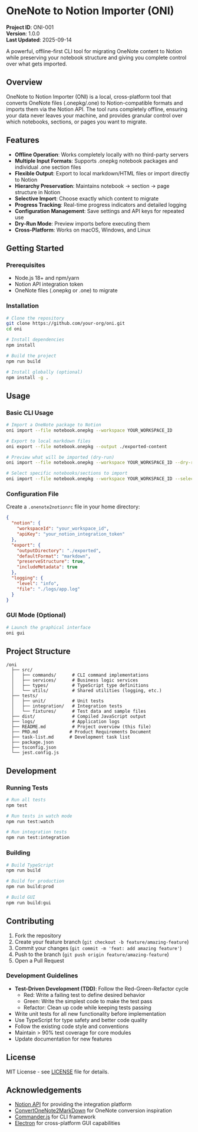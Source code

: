 # OneNote to Notion Importer (ONI)

**Project ID**: ONI-001  
**Version**: 1.0.0  
**Last Updated**: 2025-09-14

A powerful, offline-first CLI tool for migrating OneNote content to Notion while preserving your notebook structure and giving you complete control over what gets imported.

## Overview

OneNote to Notion Importer (ONI) is a local, cross-platform tool that converts OneNote files (.onepkg/.one) to Notion-compatible formats and imports them via the Notion API. The tool runs completely offline, ensuring your data never leaves your machine, and provides granular control over which notebooks, sections, or pages you want to migrate.

## Features

- **Offline Operation**: Works completely locally with no third-party servers
- **Multiple Input Formats**: Supports .onepkg notebook packages and individual .one section files
- **Flexible Output**: Export to local markdown/HTML files or import directly to Notion
- **Hierarchy Preservation**: Maintains notebook → section → page structure in Notion
- **Selective Import**: Choose exactly which content to migrate
- **Progress Tracking**: Real-time progress indicators and detailed logging
- **Configuration Management**: Save settings and API keys for repeated use
- **Dry-Run Mode**: Preview imports before executing them
- **Cross-Platform**: Works on macOS, Windows, and Linux

## Getting Started

### Prerequisites

- Node.js 18+ and npm/yarn
- Notion API integration token
- OneNote files (.onepkg or .one) to migrate

### Installation

```bash
# Clone the repository
git clone https://github.com/your-org/oni.git
cd oni

# Install dependencies
npm install

# Build the project
npm run build

# Install globally (optional)
npm install -g .
```

## Usage

### Basic CLI Usage

```bash
# Import a OneNote package to Notion
oni import --file notebook.onepkg --workspace YOUR_WORKSPACE_ID

# Export to local markdown files
oni export --file notebook.onepkg --output ./exported-content

# Preview what will be imported (dry-run)
oni import --file notebook.onepkg --workspace YOUR_WORKSPACE_ID --dry-run

# Select specific notebooks/sections to import
oni import --file notebook.onepkg --workspace YOUR_WORKSPACE_ID --select
```

### Configuration File

Create a `.onenote2notionrc` file in your home directory:

```json
{
  "notion": {
    "workspaceId": "your_workspace_id",
    "apiKey": "your_notion_integration_token"
  },
  "export": {
    "outputDirectory": "./exported",
    "defaultFormat": "markdown",
    "preserveStructure": true,
    "includeMetadata": true
  },
  "logging": {
    "level": "info",
    "file": "./logs/app.log"
  }
}
```

### GUI Mode (Optional)

```bash
# Launch the graphical interface
oni gui
```

## Project Structure

```
/oni
  ├── src/
  │   ├── commands/      # CLI command implementations
  │   ├── services/      # Business logic services
  │   ├── types/         # TypeScript type definitions
  │   └── utils/         # Shared utilities (logging, etc.)
  ├── tests/
  │   ├── unit/          # Unit tests
  │   ├── integration/   # Integration tests
  │   └── fixtures/      # Test data and sample files
  ├── dist/              # Compiled JavaScript output
  ├── logs/              # Application logs
  ├── README.md          # Project overview (this file)
  ├── PRD.md            # Product Requirements Document
  ├── task-list.md      # Development task list
  ├── package.json
  ├── tsconfig.json
  └── jest.config.js
```

## Development

### Running Tests

```bash
# Run all tests
npm test

# Run tests in watch mode
npm run test:watch

# Run integration tests
npm run test:integration
```

### Building

```bash
# Build TypeScript
npm run build

# Build for production
npm run build:prod

# Build GUI
npm run build:gui
```

## Contributing

1. Fork the repository
2. Create your feature branch (`git checkout -b feature/amazing-feature`)
3. Commit your changes (`git commit -m 'feat: add amazing feature'`)
4. Push to the branch (`git push origin feature/amazing-feature`)
5. Open a Pull Request

### Development Guidelines

- **Test-Driven Development (TDD)**: Follow the Red-Green-Refactor cycle
  - Red: Write a failing test to define desired behavior
  - Green: Write the simplest code to make the test pass
  - Refactor: Clean up code while keeping tests passing
- Write unit tests for all new functionality before implementation
- Use TypeScript for type safety and better code quality
- Follow the existing code style and conventions
- Maintain > 90% test coverage for core modules
- Update documentation for new features

## License

MIT License - see [LICENSE](LICENSE) file for details.

## Acknowledgements

- [Notion API](https://developers.notion.com/) for providing the integration platform
- [ConvertOneNote2MarkDown](https://github.com/OneNoteDev/ConvertOneNote2MarkDown) for OneNote conversion inspiration
- [Commander.js](https://github.com/tj/commander.js) for CLI framework
- [Electron](https://www.electronjs.org/) for cross-platform GUI capabilities
